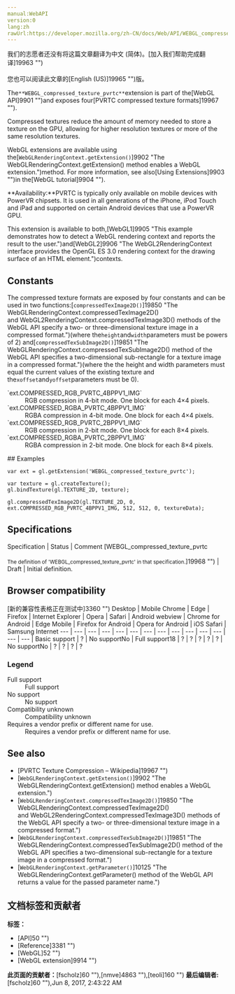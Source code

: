 ```yaml
---
manual:WebAPI
version:0
lang:zh
rawUrl:https://developer.mozilla.org/zh-CN/docs/Web/API/WEBGL_compressed_texture_pvrtc
---
```




<bdi>我们的志愿者还没有将这篇文章翻译为<bdi>中文 (简体)</bdi>。[加入我们帮助完成翻译]19963 "")<br></br>您也可以阅读此文章的[English (US)]19965 "")版。</bdi>






The`**WEBGL_compressed_texture_pvrtc**`extension is part of the[WebGL API]9901 "")and exposes four[PVRTC compressed texture formats]19967 "").



Compressed textures reduce the amount of memory needed to store a texture on the GPU, allowing for higher resolution textures or more of the same resolution textures.



WebGL extensions are available using the[`WebGLRenderingContext.getExtension()`]9902 "The WebGLRenderingContext.getExtension() method enables a WebGL extension.")method. For more information, see also[Using Extensions]9903 "")in the[WebGL tutorial]9904 "").



**Availability:**PVRTC is typically only available on mobile devices with PowerVR chipsets. It is used in all generations of the iPhone, iPod Touch and iPad and supported on certain Android devices that use a PowerVR GPU.



This extension is available to both,[WebGL1]9905 "This example demonstrates how to detect a WebGL rendering context and reports the result to the user.")and[WebGL2]9906 "The WebGL2RenderingContext interface provides the OpenGL ES 3.0 rendering context for the drawing surface of an HTML <canvas> element.")contexts.



## Constants<a name="Constants"></a>


The compressed texture formats are exposed by four constants and can be used in two functions:[`compressedTexImage2D()`]19850 "The WebGLRenderingContext.compressedTexImage2D()  and WebGL2RenderingContext.compressedTexImage3D() methods of the WebGL API specify a two- or three-dimensional texture image in a compressed format.")(where the`height`and`width`parameters must be powers of 2) and[`compressedTexSubImage2D()`]19851 "The WebGLRenderingContext.compressedTexSubImage2D() method of the WebGL API specifies a two-dimensional sub-rectangle for a texture image in a compressed format.")(where the the height and width parameters must equal the current values of the existing texture and the`xoffset`and`yoffset`parameters must be 0).

<dl><dt id=''>`ext.COMPRESSED_RGB_PVRTC_4BPPV1_IMG`</dt><dd>RGB compression in 4-bit mode. One block for each 4×4 pixels.</dd><dt id=''>`ext.COMPRESSED_RGBA_PVRTC_4BPPV1_IMG`</dt><dd>RGBA compression in 4-bit mode. One block for each 4×4 pixels.</dd><dt id=''>`ext.COMPRESSED_RGB_PVRTC_2BPPV1_IMG`</dt><dd>RGB compression in 2-bit mode. One block for each 8×4 pixels.</dd><dt id=''>`ext.COMPRESSED_RGBA_PVRTC_2BPPV1_IMG`</dt><dd>RGBA compression in 2-bit mode. One block for each 8×4 pixels.</dd></dl>
## Examples<a name="Examples"></a>

```
var ext = gl.getExtension('WEBGL_compressed_texture_pvrtc');

var texture = gl.createTexture();
gl.bindTexture(gl.TEXTURE_2D, texture);

gl.compressedTexImage2D(gl.TEXTURE_2D, 0, ext.COMPRESSED_RGB_PVRTC_4BPPV1_IMG, 512, 512, 0, textureData);
```

## Specifications<a name="Specifications"></a>
Specification | Status | Comment 
[WEBGL_compressed_texture_pvrtc<br></br><small>The definition of &#39;WEBGL_compressed_texture_pvrtc&#39; in that specification.</small>]19968 "") | Draft | Initial definition. 


## Browser compatibility<a name="Browser_compatibility"></a>
[新的兼容性表格正在测试中<i></i>]3360 "")
<abbr>Desktop<i></i></abbr> | <abbr>Mobile<i></i></abbr> 
<abbr>Chrome<i></i></abbr> | <abbr>Edge<i></i></abbr> | <abbr>Firefox<i></i></abbr> | <abbr>Internet Explorer<i></i></abbr> | <abbr>Opera<i></i></abbr> | <abbr>Safari<i></i></abbr> | <abbr>Android webview<i></i></abbr> | <abbr>Chrome for Android<i></i></abbr> | <abbr>Edge Mobile<i></i></abbr> | <abbr>Firefox for Android<i></i></abbr> | <abbr>Opera for Android<i></i></abbr> | <abbr>iOS Safari<i></i></abbr> | <abbr>Samsung Internet<i></i></abbr> 
 ---  |  ---  |  ---  |  ---  |  ---  |  ---  |  ---  |  ---  |  ---  |  ---  |  ---  |  ---  |  ---  |  ---  | 
Basic support | <abbr>?</abbr> | <abbr>No support</abbr>No | <abbr>Full support</abbr>18 | <abbr>?</abbr> | <abbr>?</abbr> | <abbr>?</abbr> | <abbr>?</abbr> | <abbr>?</abbr> | <abbr>No support</abbr>No | <abbr>?</abbr> | <abbr>?</abbr> | <abbr>?</abbr> | <abbr>?</abbr> 


### Legend<a name="Legend"></a>
<dl><dt id=''><abbr>Full support</abbr></dt><dd>Full support</dd><dt id=''><abbr>No support</abbr></dt><dd>No support</dd><dt id=''><abbr>Compatibility unknown</abbr></dt><dd>Compatibility unknown</dd><dt id=''><abbr>Requires a vendor prefix or different name for use.<i></i></abbr></dt><dd>Requires a vendor prefix or different name for use.</dd></dl>

## See also<a name="See_also"></a>

* [PVRTC Texture Compression – Wikipedia]19967 "")
* [`WebGLRenderingContext.getExtension()`]9902 "The WebGLRenderingContext.getExtension() method enables a WebGL extension.")
* [`WebGLRenderingContext.compressedTexImage2D()`]19850 "The WebGLRenderingContext.compressedTexImage2D()  and WebGL2RenderingContext.compressedTexImage3D() methods of the WebGL API specify a two- or three-dimensional texture image in a compressed format.")
* [`WebGLRenderingContext.compressedTexSubImage2D()`]19851 "The WebGLRenderingContext.compressedTexSubImage2D() method of the WebGL API specifies a two-dimensional sub-rectangle for a texture image in a compressed format.")
* [`WebGLRenderingContext.getParameter()`]10125 "The WebGLRenderingContext.getParameter() method of the WebGL API returns a value for the passed parameter name.")



## 文档标签和贡献者
**标签：**
* [API]50 "")
* [Reference]3381 "")
* [WebGL]52 "")
* [WebGL extension]9914 "")

**此页面的贡献者：**[fscholz]60 ""),[nmve]4863 ""),[teoli]160 "")
**最后编辑者:**[fscholz]60 ""),<time>Jun 8, 2017, 2:43:22 AM</time>


